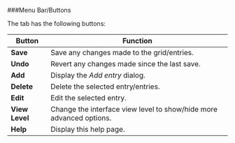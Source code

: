 ###Menu Bar/Buttons

The tab has the following buttons:

Button                 | Function
-----------------------|-------------------
**Save**               | Save any changes made to the grid/entries.
**Undo**               | Revert any changes made since the last save.
**Add**                | Display the *Add entry* dialog.
**Delete**             | Delete the selected entry/entries.
**Edit**               | Edit the selected entry.
**View Level**         | Change the interface view level to show/hide more advanced options.
**Help**               | Display this help page.

